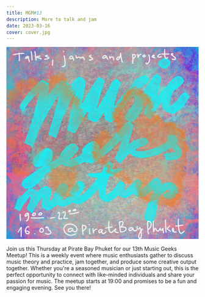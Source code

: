 ```yaml
---
title: MGM#13
description: More to talk and jam
date: 2023-03-16
cover: cover.jpg
---
```


<!-- <youtube-embed video="pR5MUokmrRc"></youtube-embed> -->

![](./cover.jpg)

Join us this Thursday at Pirate Bay Phuket for our 13th Music Geeks Meetup! This is a weekly event where music enthusiasts gather to discuss music theory and practice, jam together, and produce some creative output together. Whether you're a seasoned musician or just starting out, this is the perfect opportunity to connect with like-minded individuals and share your passion for music. The meetup starts at 19:00 and promises to be a fun and engaging evening. See you there!